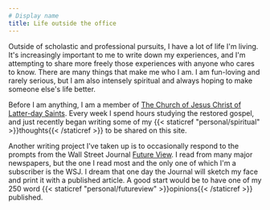 ```yaml
---
# Display name
title: Life outside the office
---
```


Outside of scholastic and professional pursuits, I have a lot of life I'm 
living. It's increasingly important to me to write down my experiences, and I'm
attempting to share more freely those experiences with anyone who cares to know.
There are many things that make me who I am. I am fun-loving and rarely serious,
but I am also intensely spiritual and always hoping to make someone else's life
better.

Before I am anything, I am a member of [The Church of Jesus Christ of Latter-day
Saints](https://www.churchofjesuschrist.org/?lang=eng). Every week I spend hours
studying the restored gospel, and just recently began writing some of my 
{{< staticref "personal/spiritual" >}}thoughts{{< /staticref >}} to be
shared on this site.

Another writing project I've taken up is to occasionally respond to the prompts
from the Wall Street Journal 
[Future View](https://www.wsj.com/news/types/future-view). I read from
many major newspapers, but the one I read most and the only one of which I'm
a subscriber is the WSJ. I dream that one day the Journal will sketch my face
and print it with a published article. A good start would be to have one of my
250 word 
{{< staticref "personal/futureview" >}}opinions{{< /staticref >}} published.
